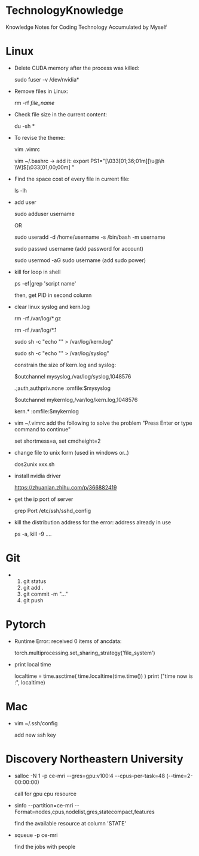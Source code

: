 # TechnologyKnowledge
Knowledge Notes for Coding Technology Accumulated by Myself




# Linux

* Delete CUDA memory after the process was killed:

  sudo fuser -v /dev/nvidia*

* Remove files in Linux:

  rm -rf *file_name*

* Check file size in the current content:

  du -sh *

* To revise the theme:

  vim .vimrc

  vim ~/.bashrc  -> add it:   export PS1="\[\033[01;36;01m\][\u@\h \W]\$\[\033[01;00;00m\] "

* Find the space cost of every file in current file:

  ls -lh

* add user

  sudo adduser username
  
  OR
  
  sudo useradd -d /home/username -s /bin/bash -m username
  
  sudo passwd username  (add password for account)

  sudo usermod -aG sudo username  (add sudo power)

* kill for loop in shell

  ps -ef|grep 'script name' 

  then, get PID in second column

* clear linux syslog and kern.log

  rm -rf /var/log/\*.gz

  rm -rf /var/log/*.1

  sudo sh -c "echo "" > /var/log/kern.log"

  sudo sh -c "echo "" > /var/log/syslog"

  constrain the size of kern.log and syslog:

  $outchannel mysyslog,/var/log/syslog,1048576

  *.*;auth,authpriv.none :omfile:$mysyslog

  $outchannel mykernlog,/var/log/kern.log,1048576                                                       

  kern.*       :omfile:$mykernlog

* vim ~/.vimrc       add the following to solve the problem "Press Enter or type command to continue"

  set shortmess=a,
  set cmdheight=2

* change file to unix form (used in windows or..)

  dos2unix xxx.sh

* install nvidia driver

  https://zhuanlan.zhihu.com/p/366882419

* get the ip port of server

  grep Port /etc/ssh/sshd_config
  
* kill the distribution address for the error: address already in use

  ps -a, 
  kill -9 ....
  

  



# Git

* 1. git status
  2. git add .
  3. git commit -m "..."
  4. git push



# Pytorch

* Runtime Error: received 0 items of ancdata:

  torch.multiprocessing.set_sharing_strategy('file_system')
  
* print local time
  
  localtime = time.asctime( time.localtime(time.time()) )
  print ("time now is :", localtime)







# Mac

* vim ~/.ssh/config

  add new ssh key






# Discovery Northeastern University
* salloc -N 1 -p ce-mri --gres=gpu:v100:4 --cpus-per-task=48 (--time=2-00:00:00)
  
  call for gpu cpu resource

* sinfo --partition=ce-mri --Format=nodes,cpus,nodelist,gres,statecompact,features
  
  find the available resource at column 'STATE'

* squeue -p ce-mri

  find the jobs with people


